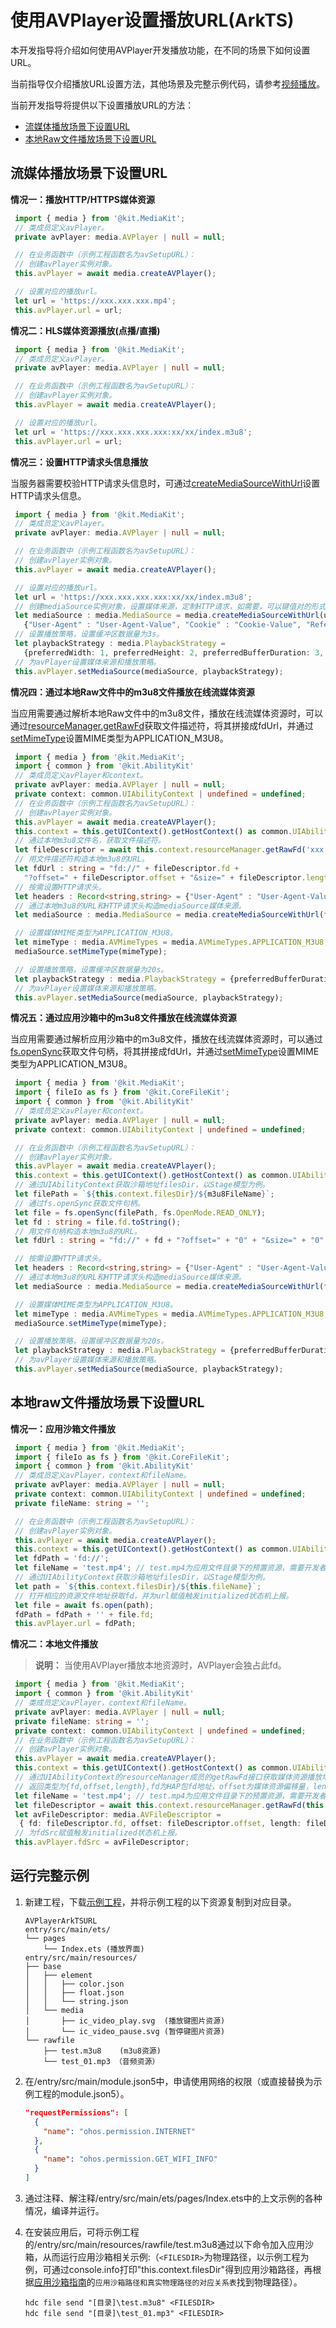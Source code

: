 # 使用AVPlayer设置播放URL(ArkTS)
<!--Kit: Media Kit-->
<!--Subsystem: Multimedia-->
<!--Owner: @xushubo; @chennotfound-->
<!--Designer: @dongyu_dy-->
<!--Tester: @xchaosioda-->
<!--Adviser: @zengyawen-->
本开发指导将介绍如何使用AVPlayer开发播放功能，在不同的场景下如何设置URL。

当前指导仅介绍播放URL设置方法，其他场景及完整示例代码，请参考[视频播放](video-playback.md)。

当前开发指导将提供以下设置播放URL的方法：
- [流媒体播放场景下设置URL](#流媒体播放场景下设置url)
- [本地Raw文件播放场景下设置URL](#本地raw文件播放场景下设置url)

## 流媒体播放场景下设置URL
**情况一：播放HTTP/HTTPS媒体资源**
```ts
 import { media } from '@kit.MediaKit';
 // 类成员定义avPlayer。
 private avPlayer: media.AVPlayer | null = null;

 // 在业务函数中（示例工程函数名为avSetupURL）：
 // 创建avPlayer实例对象。
 this.avPlayer = await media.createAVPlayer();

 // 设置对应的播放url。
 let url = 'https://xxx.xxx.xxx.mp4';
 this.avPlayer.url = url;
```

**情况二：HLS媒体资源播放(点播/直播)**
```ts
 import { media } from '@kit.MediaKit';
 // 类成员定义avPlayer。
 private avPlayer: media.AVPlayer | null = null;

 // 在业务函数中（示例工程函数名为avSetupURL）：
 // 创建avPlayer实例对象。
 this.avPlayer = await media.createAVPlayer();

 // 设置对应的播放url。
 let url = 'https://xxx.xxx.xxx.xxx:xx/xx/index.m3u8';
 this.avPlayer.url = url;
```

**情况三：设置HTTP请求头信息播放**

当服务器需要校验HTTP请求头信息时，可通过[createMediaSourceWithUrl](../../reference/apis-media-kit/arkts-apis-media-f.md#mediacreatemediasourcewithurl12)设置HTTP请求头信息。
```ts
 import { media } from '@kit.MediaKit';
 // 类成员定义avPlayer。
 private avPlayer: media.AVPlayer | null = null;

 // 在业务函数中（示例工程函数名为avSetupURL）：
 // 创建avPlayer实例对象。
 this.avPlayer = await media.createAVPlayer();

 // 设置对应的播放url。
 let url = 'https://xxx.xxx.xxx.xxx:xx/xx/index.m3u8';
 // 创建mediaSource实例对象，设置媒体来源，定制HTTP请求，如需要，可以键值对的形式设置User-Agent、Cookie、Referer等字段。
 let mediaSource : media.MediaSource = media.createMediaSourceWithUrl(url,
   {"User-Agent" : "User-Agent-Value", "Cookie" : "Cookie-Value", "Referer" : "Referer-Value"});
 // 设置播放策略，设置缓冲区数据量为3s。
 let playbackStrategy : media.PlaybackStrategy =
   {preferredWidth: 1, preferredHeight: 2, preferredBufferDuration: 3, preferredHdr: false};
 // 为avPlayer设置媒体来源和播放策略。
 this.avPlayer.setMediaSource(mediaSource, playbackStrategy);
```

**情况四：通过本地Raw文件中的m3u8文件播放在线流媒体资源**

当应用需要通过解析本地Raw文件中的m3u8文件，播放在线流媒体资源时，可以通过[resourceManager.getRawFd](../../reference/apis-localization-kit/js-apis-resource-manager.md#getrawfd9)获取文件描述符，将其拼接成fdUrl，并通过[setMimeType](../../reference/apis-media-kit/arkts-apis-media-MediaSource.md#setmimetype12)设置MIME类型为APPLICATION_M3U8。
```ts
 import { media } from '@kit.MediaKit';
 import { common } from '@kit.AbilityKit'
 // 类成员定义avPlayer和context。
 private avPlayer: media.AVPlayer | null = null;
 private context: common.UIAbilityContext | undefined = undefined;
 // 在业务函数中（示例工程函数名为avSetupURL）：
 // 创建avPlayer实例对象。
 this.avPlayer = await media.createAVPlayer();
 this.context = this.getUIContext().getHostContext() as common.UIAbilityContext;
 // 通过本地m3u8文件名，获取文件描述符。
 let fileDescriptor = await this.context.resourceManager.getRawFd('xxx.m3u8');
 // 用文件描述符构造本地m3u8的URL。
 let fdUrl : string = "fd://" + fileDescriptor.fd +
   "?offset=" + fileDescriptor.offset + "&size=" + fileDescriptor.length;
 // 按需设置HTTP请求头。
 let headers : Record<string,string> = {"User-Agent" : "User-Agent-Value", "Cookie" : "Cookie-Value"};
 // 通过本地m3u8的URL和HTTP请求头构造mediaSource媒体来源。
 let mediaSource : media.MediaSource = media.createMediaSourceWithUrl(fdUrl, headers);

 // 设置媒体MIME类型为APPLICATION_M3U8。
 let mimeType : media.AVMimeTypes = media.AVMimeTypes.APPLICATION_M3U8;
 mediaSource.setMimeType(mimeType);

 // 设置播放策略，设置缓冲区数据量为20s。
 let playbackStrategy : media.PlaybackStrategy = {preferredBufferDuration: 20};
 // 为avPlayer设置媒体来源和播放策略。
 this.avPlayer.setMediaSource(mediaSource, playbackStrategy);
```

**情况五：通过应用沙箱中的m3u8文件播放在线流媒体资源**

当应用需要通过解析应用沙箱中的m3u8文件，播放在线流媒体资源时，可以通过[fs.openSync](../../reference/apis-core-file-kit/js-apis-file-fs.md#fsopensync)获取文件句柄，将其拼接成fdUrl，并通过[setMimeType](../../reference/apis-media-kit/arkts-apis-media-MediaSource.md#setmimetype12)设置MIME类型为APPLICATION_M3U8。
```ts
 import { media } from '@kit.MediaKit';
 import { fileIo as fs } from '@kit.CoreFileKit';
 import { common } from '@kit.AbilityKit'
 // 类成员定义avPlayer和context。
 private avPlayer: media.AVPlayer | null = null;
 private context: common.UIAbilityContext | undefined = undefined;

 // 在业务函数中（示例工程函数名为avSetupURL）：
 // 创建avPlayer实例对象。
 this.avPlayer = await media.createAVPlayer();
 this.context = this.getUIContext().getHostContext() as common.UIAbilityContext;
 // 通过UIAbilityContext获取沙箱地址filesDir，以Stage模型为例。
 let filePath = `${this.context.filesDir}/${m3u8FileName}`;
 // 通过fs.openSync获取文件句柄。
 let file = fs.openSync(filePath, fs.OpenMode.READ_ONLY);
 let fd : string = file.fd.toString();
 // 用文件句柄构造本地m3u8的URL。
 let fdUrl : string = "fd://" + fd + "?offset=" + "0" + "&size=" + "0";

 // 按需设置HTTP请求头。
 let headers : Record<string,string> = {"User-Agent" : "User-Agent-Value", "Cookie" : "Cookie-Value"};
 // 通过本地m3u8的URL和HTTP请求头构造mediaSource媒体来源。
 let mediaSource : media.MediaSource = media.createMediaSourceWithUrl(fdUrl, headers);

 // 设置媒体MIME类型为APPLICATION_M3U8。
 let mimeType : media.AVMimeTypes = media.AVMimeTypes.APPLICATION_M3U8;
 mediaSource.setMimeType(mimeType);

 // 设置播放策略，设置缓冲区数据量为20s。
 let playbackStrategy : media.PlaybackStrategy = {preferredBufferDuration: 20};
 // 为avPlayer设置媒体来源和播放策略。
 this.avPlayer.setMediaSource(mediaSource, playbackStrategy);
```

## 本地raw文件播放场景下设置URL
**情况一：应用沙箱文件播放**
```ts
 import { media } from '@kit.MediaKit';
 import { fileIo as fs } from '@kit.CoreFileKit';
 import { common } from '@kit.AbilityKit'
 // 类成员定义avPlayer，context和fileName。
 private avPlayer: media.AVPlayer | null = null;
 private context: common.UIAbilityContext | undefined = undefined;
 private fileName: string = '';

 // 在业务函数中（示例工程函数名为avSetupURL）：
 // 创建avPlayer实例对象。
 this.avPlayer = await media.createAVPlayer();
 this.context = this.getUIContext().getHostContext() as common.UIAbilityContext;
 let fdPath = 'fd://';
 let fileName = 'test.mp4'; // test.mp4为应用文件目录下的预置资源，需要开发者根据实际情况进行替换。
 // 通过UIAbilityContext获取沙箱地址filesDir，以Stage模型为例。
 let path = `${this.context.filesDir}/${this.fileName}`;
 // 打开相应的资源文件地址获取fd，并为url赋值触发initialized状态机上报。
 let file = await fs.open(path);
 fdPath = fdPath + '' + file.fd;
 this.avPlayer.url = fdPath;
```

**情况二：本地文件播放**

> **说明：**
> 当使用AVPlayer播放本地资源时，AVPlayer会独占此fd。

```ts
 import { media } from '@kit.MediaKit';
 import { common } from '@kit.AbilityKit'
 // 类成员定义avPlayer，context和fileName。
 private avPlayer: media.AVPlayer | null = null;
 private fileName: string = '';
 private context: common.UIAbilityContext | undefined = undefined;
 // 在业务函数中（示例工程函数名为avSetupURL）：
 // 创建avPlayer实例对象。
 this.avPlayer = await media.createAVPlayer();
 this.context = this.getUIContext().getHostContext() as common.UIAbilityContext;
 // 通过UIAbilityContext的resourceManager成员的getRawFd接口获取媒体资源播放地址。
 // 返回类型为{fd,offset,length},fd为HAP包fd地址，offset为媒体资源偏移量，length为播放长度。
 let fileName = 'test.mp4'; // test.mp4为应用文件目录下的预置资源，需要开发者根据实际情况进行替换。
 let fileDescriptor = await this.context.resourceManager.getRawFd(this.fileName);
 let avFileDescriptor: media.AVFileDescriptor =
  { fd: fileDescriptor.fd, offset: fileDescriptor.offset, length: fileDescriptor.length };
 // 为fdSrc赋值触发initialized状态机上报。
 this.avPlayer.fdSrc = avFileDescriptor;
```

## 运行完整示例
1. 新建工程，下载[示例工程](https://gitcode.com/openharmony/applications_app_samples/tree/master/code/DocsSample/Media/AVPlayer/AVPlayerArkTSURL)，并将示例工程的以下资源复制到对应目录。
    ```
    AVPlayerArkTSURL
    entry/src/main/ets/
    └── pages
        └── Index.ets (播放界面)
    entry/src/main/resources/
    ├── base
    │   ├── element
    │   │   ├── color.json
    │   │   ├── float.json
    │   │   └── string.json
    │   └── media
    │       ├── ic_video_play.svg  (播放键图片资源)
    │       └── ic_video_pause.svg (暂停键图片资源)
    └── rawfile
        ├── test.m3u8    (m3u8资源)
        └── test_01.mp3 （音频资源）
    ```
2. 在/entry/src/main/module.json5中，申请使用网络的权限（或直接替换为示例工程的module.json5）。
    ```json
    "requestPermissions": [
      {
        "name": "ohos.permission.INTERNET"
      },
      {
        "name": "ohos.permission.GET_WIFI_INFO"
      }
    ]
    ```
3. 通过注释、解注释/entry/src/main/ets/pages/Index.ets中的上文示例的各种情况，编译并运行。

4. 在安装应用后，可将示例工程的/entry/src/main/resources/rawfile/test.m3u8通过以下命令加入应用沙箱，从而运行应用沙箱相关示例:（```<FILESDIR>```为物理路径，以示例工程为例，可通过console.info打印"this.context.filesDir"得到应用沙箱路径，再根据[应用沙箱指南](../../file-management/app-sandbox-directory.md)的```应用沙箱路径和真实物理路径的对应关系表```找到物理路径）。
    ```
    hdc file send "[目录]\test.m3u8" <FILESDIR>
    hdc file send "[目录]\test_01.mp3" <FILESDIR>
    ```
